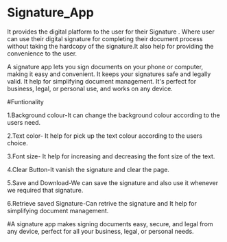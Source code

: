 # Signature_App
It provides the digital platform to the user for their Signature . Where user can use their digital signature for completing their document process without taking the hardcopy of the signature.It also help for providing the convenience to the user.

A signature app lets you sign documents on your phone or computer, making it easy and convenient. It keeps your signatures safe and legally valid. It help for simplifying document management. It's perfect for business, legal, or personal use, and works on any device.

#Funtionality

1.Background colour-It can change the background colour according to the users need.

2.Text color- It help for pick up the text colour according to the users choice.

3.Font size- It help for increasing and decreasing the font size of the text.

4.Clear Button-It vanish the signature and clear the page.

5.Save and Download-We can save the signature and also use it whenever we required that signature.

6.Retrieve saved Signature-Can retrive the signature and  It help for simplifying document management.

#A signature app makes signing documents easy, secure, and legal from any device, perfect for all your business, legal, or personal needs.









